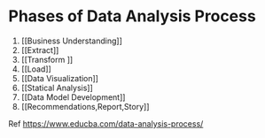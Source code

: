 # Phases of Data Analysis Process

1) [[Business Understanding]]
2) [[Extract]]
3) [[Transform ]]
4) [[Load]]
5) [[Data Visualization]]
6) [[Statical Analysis]]
7) [[Data Model Development]]
8) [[Recommendations,Report,Story]]

Ref 
https://www.educba.com/data-analysis-process/ 
